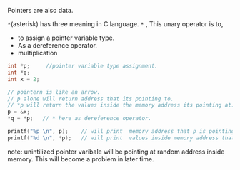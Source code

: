 Pointers are also data.

`*`(asterisk) has three meaning in C language.
`*` , This unary operator is to,
- to assign a pointer variable type.
- As a dereference operator.
- multiplication

``` C
int *p;     //pointer variable type assignment.
int *q;
int x = 2;

// pointern is like an arrow.
// p alone will return address that its pointing to.
// *p will return the values inside the memory address its pointing at.
p = &x;
*q = *p;   // * here as dereference operator.

printf("%p \n", p);    // will print  memory address that p is pointing at.
printf("%d \n", *p);   // will print  values inside memory address that p is point at.

```

note: unintilized pointer varibale will be pointing at random address inside memory. This will become a problem in later time.

